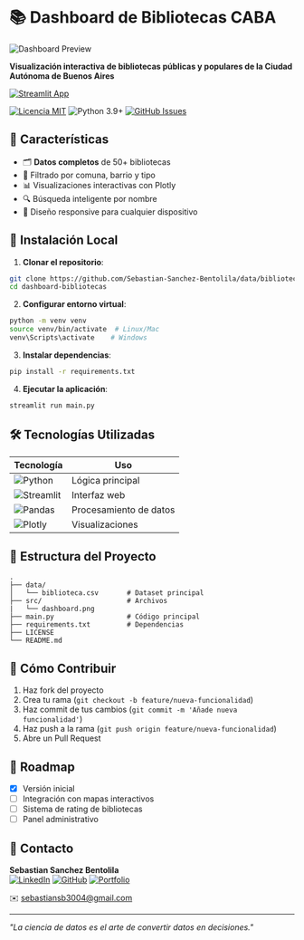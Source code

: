 # 📚 Dashboard de Bibliotecas CABA

![Dashboard Preview](https://github.com/Sebastian-Sanchez-Bentolila/data/tree/main/Bibliotecas/src/dashboard.png) 

**Visualización interactiva de bibliotecas públicas y populares de la Ciudad Autónoma de Buenos Aires**

[![Streamlit App](https://static.streamlit.io/badges/streamlit_badge_black_white.svg)](https://bibliotecas-CABA.streamlit.app/) 

[![Licencia MIT](https://img.shields.io/badge/Licencia-MIT-blue.svg)](LICENSE)
![Python 3.9+](https://img.shields.io/badge/Python-3.9%2B-blue)
[![GitHub Issues](https://img.shields.io/github/issues/tuusuario/turepo)](https://github.com/tuusuario/turepo/issues)

## 🌟 Características

- 🗂️ **Datos completos** de 50+ bibliotecas
- 📍 Filtrado por comuna, barrio y tipo
- 📊 Visualizaciones interactivas con Plotly
- 🔍 Búsqueda inteligente por nombre
- 📱 Diseño responsive para cualquier dispositivo

## 🚀 Instalación Local

1. **Clonar el repositorio**:
```bash
git clone https://github.com/Sebastian-Sanchez-Bentolila/data/bibliotecas.git
cd dashboard-bibliotecas
```

2. **Configurar entorno virtual**:
```bash
python -m venv venv
source venv/bin/activate  # Linux/Mac
venv\Scripts\activate    # Windows
```

3. **Instalar dependencias**:
```bash
pip install -r requirements.txt
```

4. **Ejecutar la aplicación**:
```bash
streamlit run main.py
```

## 🛠️ Tecnologías Utilizadas

| Tecnología | Uso |
|------------|-----|
| ![Python](https://img.shields.io/badge/Python-3776AB?logo=python&logoColor=white) | Lógica principal |
| ![Streamlit](https://img.shields.io/badge/Streamlit-FF4B4B?logo=Streamlit&logoColor=white) | Interfaz web |
| ![Pandas](https://img.shields.io/badge/Pandas-150458?logo=pandas&logoColor=white) | Procesamiento de datos |
| ![Plotly](https://img.shields.io/badge/Plotly-3F4F75?logo=plotly) | Visualizaciones |

## 📂 Estructura del Proyecto

```
.
├── data/
│   └── biblioteca.csv       # Dataset principal
├── src/                     # Archivos
|   └── dashboard.png        
├── main.py                  # Código principal
├── requirements.txt         # Dependencias
├── LICENSE
└── README.md
```

## 🤝 Cómo Contribuir

1. Haz fork del proyecto
2. Crea tu rama (`git checkout -b feature/nueva-funcionalidad`)
3. Haz commit de tus cambios (`git commit -m 'Añade nueva funcionalidad'`)
4. Haz push a la rama (`git push origin feature/nueva-funcionalidad`)
5. Abre un Pull Request

## 📌 Roadmap

- [x] Versión inicial
- [ ] Integración con mapas interactivos
- [ ] Sistema de rating de bibliotecas
- [ ] Panel administrativo

## 📧 Contacto

**Sebastian Sanchez Bentolila**  
[![LinkedIn](https://img.shields.io/badge/LinkedIn-0077B5?logo=linkedin)](https://www.linkedin.com/in/sebastian-sanchez-bentolila/)
[![GitHub](https://img.shields.io/badge/GitHub-181717?logo=github)](https://github.com/Sebastian-Sanchez-Bentolila)
[![Portfolio](https://img.shields.io/badge/Portfolio-FF5722?logo=)](https://sebastian-sanchez-bentolila.netlify.app/)

✉️ sebastiansb3004@gmail.com

---

*"La ciencia de datos es el arte de convertir datos en decisiones."* 
```